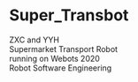 # Super_Transbot
ZXC and YYH  
Supermarket Transport Robot  
running on Webots 2020  
Robot Software Engineering
